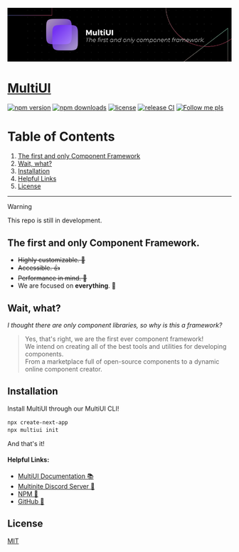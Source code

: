 ![MultiUI Banner](https://github.com/Multinite/MultiUI/blob/main/resources/assets/multiui/MultiUI_Banner_830x200.png?raw=true "MultiUI Banner")

# [MultiUI](https://multiui.org)

[![npm version](https://img.shields.io/npm/v/%40multinite_official%2Fmultiui)](https://npmjs.com/package/@multinite_official/multiui)
[![npm downloads](https://img.shields.io/npm/dm/%40multinite_official%2Fmultiui)](https://npmjs.com/package/@multinite_official/multiui)
[![license](https://img.shields.io/npm/l/%40multinite_official%2Fmultiui)](https://github.com/Multinite/MultiUI/blob/main/LICENSE.md)
[![release CI](https://github.com/multinite/multiui/actions/workflows/release.yml/badge.svg)](https://github.com/Multinite/MultiUI/actions)
[![Follow me pls](https://img.shields.io/twitter/follow/PingStruggles)](https://twitter.com/pingstruggles)

# Table of Contents

1. [The first and only Component Framework](#the-first-and-only-component-framework)
2. [Wait, what?](#wait-what)
3. [Installation](#installation)
4. [Helpful Links](#helpful-links)
5. [License](#license)

---

> [!WARNING]  
> This repo is still in development.

## The first and only Component Framework.

- ~~Highly customizable. 🔧~~
- ~~Accessible. 👍~~
- ~~Performance in mind. 🚀~~
- We are focused on **everything**. 💪

## Wait, what?

_I thought there are only component libraries, so why is this a framework?_

> Yes, that's right, we are the first ever component framework!
> <br />
> We intend on creating all of the best tools and utilities for developing components.
> <br />
> From a marketplace full of open-source components to a dynamic online component creator.

## Installation

Install MultiUI through our MultiUI CLI!

```bash
npx create-next-app
npx multiui init
```

And that's it!

#### Helpful Links:

- [MultiUI Documentation 📚](https://multiui.org)
- [Multinite Discord Server 💬](https://discord.gg/Q38kKV9PUT)
- [NPM 📡](https://www.npmjs.com/package/@multinite_official/multiui)
- [GitHub 💾](https://github.com/Multinite/MultiUI)

## License

[MIT](https://github.com/Multinite/MultiUI/blob/main/LICENSE.md)
